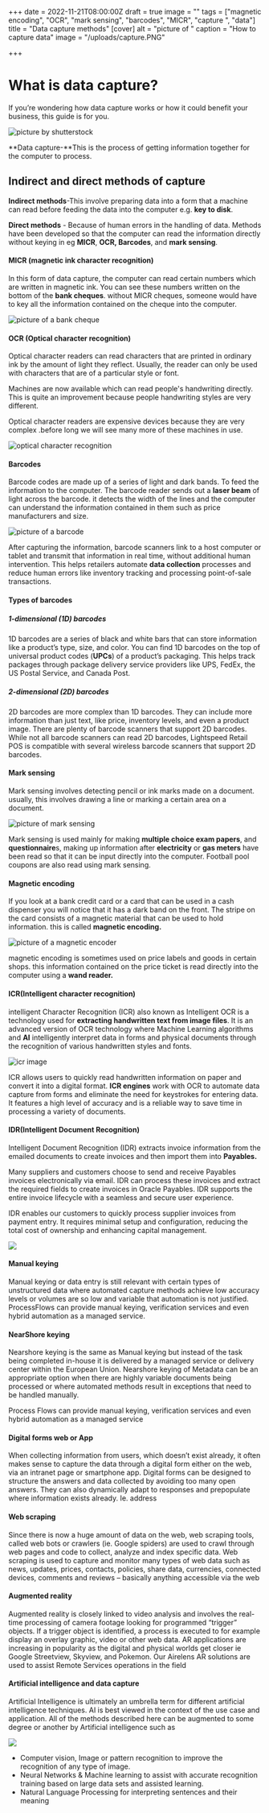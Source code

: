 +++
date = 2022-11-21T08:00:00Z
draft = true
image = ""
tags = ["magnetic encoding", "OCR", "mark sensing", "barcodes", "MICR", "capture ", "data"]
title = "Data capture methods"
[cover]
alt = "picture of "
caption = "How to capture data"
image = "/uploads/capture.PNG"

+++
# **What is data capture?**

If you’re wondering how data capture works or how it could benefit your business, this guide is for you.

![picture by shutterstock](/uploads/data.PNG "data capture")

**Data capture-**This is the process of getting information together for the computer to process.

## Indirect and direct methods of capture 

**Indirect methods**-This involve preparing data into a form that a machine can read before feeding the data into the computer e.g. **key to disk**.

**Direct methods** - Because of human errors in the handling of data. Methods have been developed so that the computer can read the information directly without keying in eg **MICR**, **OCR, Barcodes**, and **mark sensing**.

####  MICR (magnetic ink character recognition)

In this form of data capture, the computer can read certain numbers which are written in magnetic ink. You can see these numbers written on the bottom of the **bank cheques**. without MICR cheques, someone would have to key all the information contained on the cheque into the computer.

![picture of a bank cheque](/uploads/02f77252715f350de83d31a68abb4857.jpg "bank cheque")

#### OCR (Optical character recognition)

Optical character readers can read characters that are printed in ordinary ink by the amount of light they reflect. Usually, the reader can only be used with characters that are of a particular style or font.

Machines are now available which can read people's handwriting directly. This is quite an improvement because people handwriting styles are very different.

Optical character readers are expensive devices because they are very complex .before long we will see many more of these machines in use.

![optical character recognition](/uploads/56c3a72ac0407c40be76c8fc1ad3f1c2.jpg "optical character recognition picture")

#### Barcodes 

Barcode codes are made up of a series of light and dark bands. To feed the information to the computer. The barcode reader sends out a **laser beam** of light across the barcode. it detects the width of the lines and the computer can understand the information contained in them such as price manufacturers and size.

![picture of a barcode](/uploads/6561c465492053b519b9dee4f90a4c05.jpg "barcode")

After capturing the information, barcode scanners link to a host computer or tablet and transmit that information in real time, without additional human intervention. This helps retailers automate **data collection** processes and reduce human errors like inventory tracking and processing point-of-sale transactions.

#### Types of barcodes

##### 1-dimensional (1D) barcodes

1D barcodes are a series of black and white bars that can store information like a product’s type, size, and color. You can find 1D barcodes on the top of universal product codes (**UPCs**) of a product’s packaging. This helps track packages through package delivery service providers like UPS, FedEx, the US Postal Service, and Canada Post.

##### 2-dimensional (2D) barcodes

2D barcodes are more complex than 1D barcodes. They can include more information than just text, like price, inventory levels, and even a product image. There are plenty of barcode scanners that support 2D barcodes. While not all barcode scanners can read 2D barcodes, Lightspeed Retail POS is compatible with several wireless barcode scanners that support 2D barcodes.

#### Mark sensing

Mark sensing involves detecting pencil or ink marks made on a document. usually, this involves drawing a line or marking a certain area on a document.

![picture of mark sensing](/uploads/e7e9ee9631cd403b36848364ec552bf8.jpg "mark sensing")

Mark sensing is used mainly for making **multiple choice exam papers**, and **questionnaire**s, making up information after **electricity** or **gas meters** have been read so that it can be input directly into the computer. Football pool coupons are also read using mark sensing.  

#### Magnetic encoding

If you look at a bank credit card or a card that can be used in a cash dispenser you will notice that it has a dark band on the front. The stripe on the card consists of a magnetic material that can be used to hold information. this is called **magnetic encoding.**

![picture of a magnetic encoder](/uploads/dd80eaf42b2b41dfa1f78e034f075ae5.jpg "encoder")

magnetic encoding is sometimes used on price labels and goods in certain shops. this information contained on the price ticket is read directly into the computer using a **wand reader.**

#### ICR(Intelligent character recognition)

intelligent Character Recognition (ICR) also known as Intelligent OCR is a technology used for **extracting handwritten text from image files**. It is an advanced version of OCR technology where Machine Learning algorithms and **AI** intelligently interpret data in forms and physical documents through the recognition of various handwritten styles and fonts.

![icr image](/uploads/cgfffapture.PNG "ICR")

ICR allows users to quickly read handwritten information on paper and convert it into a digital format. **ICR engines** work with OCR to automate data capture from forms and eliminate the need for keystrokes for entering data. It features a high level of accuracy and is a reliable way to save time in processing a variety of documents.

#### IDR(Intelligent Document Recognition)

Intelligent Document Recognition (IDR) extracts invoice information from the emailed documents to create invoices and then import them into **Payables.**

Many suppliers and customers choose to send and receive Payables invoices electronically via email. IDR can process these invoices and extract the required fields to create invoices in Oracle Payables. IDR supports the entire invoice lifecycle with a seamless and secure user experience.

IDR enables our customers to quickly process supplier invoices from payment entry. It requires minimal setup and configuration, reducing the total cost of ownership and enhancing capital management.

![](/uploads/41723ac7c115497e815bee103dea6119-2.jpg)

#### Manual keying

Manual keying or data entry is still relevant with certain types of unstructured data where automated capture methods achieve low accuracy levels or volumes are so low and variable that automation is not justified. ProcessFlows can provide manual keying, verification services and even hybrid automation as a managed service.

#### NearShore keying

Nearshore keying is the same as Manual keying but instead of the task being completed in-house it is delivered by a managed service or delivery center within the European Union. Nearshore keying of Metadata can be an appropriate option when there are highly variable documents being processed or where automated methods result in exceptions that need to be handled manually.

Process Flows can provide manual keying, verification services and even hybrid automation as a managed service

#### Digital forms web or App

When collecting information from users, which doesn’t exist already, it often makes sense to capture the data through a digital form either on the web, via an intranet page or smartphone app. Digital forms can be designed to structure the answers and data collected by avoiding too many open answers. They can also dynamically adapt to responses and prepopulate where information exists already. Ie. address

#### Web scraping

Since there is now a huge amount of data on the web, web scraping tools, called web bots or crawlers (ie. Google spiders) are used to crawl through web pages and code to collect, analyze and index specific data. Web scraping is used to capture and monitor many types of web data such as news, updates, prices, contacts, policies, share data, currencies, connected devices, comments and reviews – basically anything accessible via the web

#### Augmented reality

Augmented reality is closely linked to video analysis and involves the real-time processing of camera footage looking for programmed “trigger” objects. If a trigger object is identified, a process is executed to for example display an overlay graphic, video or other web data. AR applications are increasing in popularity as the digital and physical worlds get closer ie Google Streetview, Skyview, and Pokemon. Our Airelens AR solutions are used to assist Remote Services operations in the field

#### Artificial intelligence and data capture

Artificial Intelligence is ultimately an umbrella term for different artificial intelligence techniques. AI is best viewed in the context of the use case and application. All of the methods described here can be augmented to some degree or another by Artificial intelligence such as

![](/uploads/fb_4glvx0aibtfp.jpeg)

* Computer vision, Image or pattern recognition to improve the recognition of any type of image.
* Neural Networks & Machine learning to assist with accurate recognition training based on large data sets and assisted learning.
* Natural Language Processing for interpreting sentences and their meaning